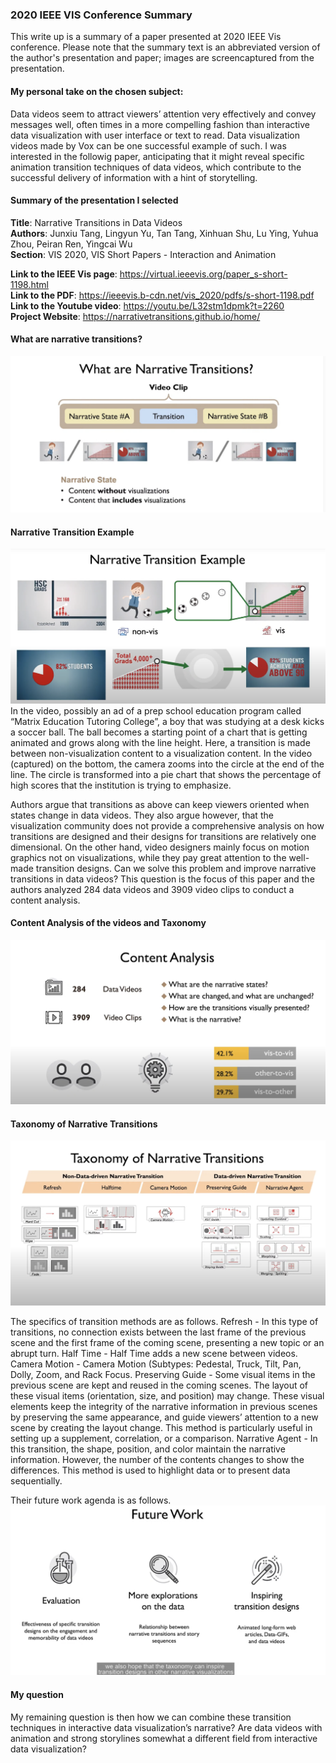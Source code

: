 ### 2020 IEEE VIS Conference Summary
This write up is a summary of a paper presented at 2020 IEEE Vis conference. 
Please note that the summary text is an abbreviated version of the author's presentation and paper; images are screencaptured from the presentation. 

#### My personal take on the chosen subject: 
Data videos seem to attract viewers’ attention very effectively and convey messages well, often times in a more compelling fashion than interactive data visualization with user interface or text to read. Data visualization videos made by Vox can be one successful example of such. I was interested in the followig paper, anticipating that it might reveal specific animation transition techniques of data videos, which contribute to the successful delivery of information with a hint of storytelling.

#### Summary of the presentation I selected
<b>Title</b>: Narrative Transitions in Data Videos <br>
<b>Authors</b>: Junxiu Tang, Lingyun Yu, Tan Tang, Xinhuan Shu, Lu Ying, Yuhua Zhou, Peiran Ren, Yingcai Wu <br>
<b>Section</b>: VIS 2020, VIS Short Papers - Interaction and Animation <br>

<b>Link to the IEEE Vis page</b>: https://virtual.ieeevis.org/paper_s-short-1198.html <br>
<b>Link to the PDF</b>: https://ieeevis.b-cdn.net/vis_2020/pdfs/s-short-1198.pdf <br>
<b>Link to the Youtube video</b>: https://youtu.be/L32stm1dpmk?t=2260 <br>
<b>Project Website</b>: https://narrativetransitions.github.io/home/<br>

#### What are narrative transitions? 
![narrativeTransitions](1_narrativeTransitions.png)

#### Narrative Transition Example
![Narrative Transition Example](2_narrativeTransitionExample.png)
In the video, possibly an ad of a prep school education program called “Matrix Education Tutoring College”, a boy that was studying at a desk kicks a soccer ball. The ball becomes a starting point of a chart that is getting animated and grows along with the line height. Here, a transition is made between non-visualization content to a visualization content. In the video (captured) on the bottom, the camera zooms into the circle at the end of the line. The circle is transformed into a pie chart that shows the percentage of high scores that the institution is trying to emphasize.

Authors argue that transitions as above can keep viewers oriented when states change in data videos. They also argue however, that the visualization community does not provide a comprehensive analysis on how transitions are designed and their designs for transitions are relatively one dimensional. On the other hand, video designers mainly focus on motion graphics not on visualizations, while they pay great attention to the well-made transition designs. Can we solve this problem and improve narrative transitions in data videos? This question is the focus of this paper and the authors analyzed 284 data videos and 3909 video clips to conduct a content analysis. 

#### Content Analysis of the videos and Taxonomy 
![Content Analysis](3_contentAnalysis.png)

#### Taxonomy of Narrative Transitions
![Taxonomy](4_taxonomy.png)

The specifics of transition methods are as follows.
Refresh - In this type of transitions, no connection exists between the last frame of the previous scene and the first frame of the coming scene, presenting a new topic or an abrupt turn.
Half Time - Half Time adds a new scene between videos.
Camera Motion - Camera Motion (Subtypes: Pedestal, Truck, Tilt, Pan, Dolly, Zoom, and Rack Focus.
Preserving Guide - Some visual items in the previous scene are kept and reused in the coming scenes. The layout of these visual items (orientation, size, and position) may change. These visual elements keep the integrity of the narrative information in previous scenes by preserving the same appearance, and guide viewers’ attention to a new scene by creating the layout change. This method is particularly useful in setting up a supplement, correlation, or a comparison. 
Narrative Agent - In this transition, the shape, position, and color maintain the narrative information. However, the number of the contents changes to show the differences. This method is used to highlight data or to present data sequentially.

Their future work agenda is as follows. 
![Future](5_theirFuturePlan.png)


#### My question 
My remaining question is then how we can combine these transition techniques in interactive data visualization’s narrative? Are data videos with animation and strong storylines somewhat a different field from interactive data visualization?  
